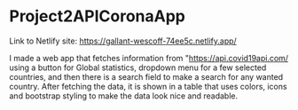 # Project2APICoronaApp

Link to Netlify site: https://gallant-wescoff-74ee5c.netlify.app/

I made a web app that fetches information from "https://api.covid19api.com/ using a button for Global statistics, dropdown menu for a few selected countries, and then
there is a search field to make a search for any wanted country. After fetching the data, it is shown in a table that uses colors, icons and bootstrap styling to make
the data look nice and readable.

